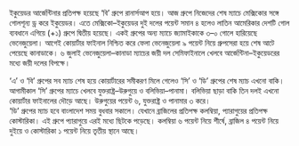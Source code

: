 ইকুয়েডর আর্জেন্টিনার প্রতিপক্ষ হয়েছে ‘বি’ গ্রুপে রানার্সআপ হয়ে। আজ গ্রুপে নিজেদের শেষ ম্যাচে মেক্সিকোর সঙ্গে গোলশূন্য ড্র করে ইকুয়েডর। এতে মেক্সিকো–ইকুয়েডর দুই দলের পয়েন্ট সমান ৪ হলেও লাতিন আমেরিকার দেশটি গোল ব্যবধানে এগিয়ে (‍+১) গ্রুপে দ্বিতীয় হয়েছে। একই গ্রুপের অন্য ম্যাচে জ্যামাইকাকে ৩–০ গোলে হারিয়েছে ভেনেজুয়েলা। আগেই কোয়ার্টার ফাইনাল নিশ্চিত করে ফেলা ভেনেজুয়েলা ৯ পয়েন্ট নিয়ে গ্রুপসেরা হয়ে শেষ আটে পেয়েছে কানাডাকে। ৬ জুলাই ভেনেজুয়েলা–কানাডা ম্যাচের জয়ী দল সেমিফাইনালে খেলবে আর্জেন্টিনা–ইকুয়েডরের মধ্যে জয়ী দলের বিপক্ষে।

‘এ’ ও ‘বি’ গ্রুপের সব ম্যাচ শেষ হয়ে কোয়ার্টারের সমীকরণ মিলে গেলেও ‘সি’ ও ‘ডি’ গ্রুপের শেষ ম্যাচ এখনো বাকি। আগামীকাল ‘সি’ গ্রুপের ম্যাচে খেলবে যুক্তরাষ্ট্র–উরুগুয়ে ও বলিভিয়া–পানামা। বলিভিয়া ছাড়া বাকি তিন দলই এখনো কোয়ার্টার ফাইনালের দৌড়ে আছে। উরুগুয়ের পয়েন্ট ৬, যুক্তরাষ্ট্র ও পানামার ৩ করে।  
‘ডি’ গ্রুপের ম্যাচ হবে বাংলাদেশ সময় বুধবার সকালে। যেখানে ব্রাজিলের প্রতিপক্ষ কলম্বিয়া, প্যারাগুয়ের প্রতিপক্ষ কোস্টারিকা। এই গ্রুপে প্যারাগুয়ে এরই মধ্যে ছিটকে পড়েছে। কলম্বিয়া ৬ পয়েন্ট নিয়ে শীর্ষে, ব্রাজিল ৪ পয়েন্ট নিয়ে দুইয়ে ও কোস্টারিকা ১ পয়েন্ট নিয়ে তৃতীয় স্থানে আছে।
